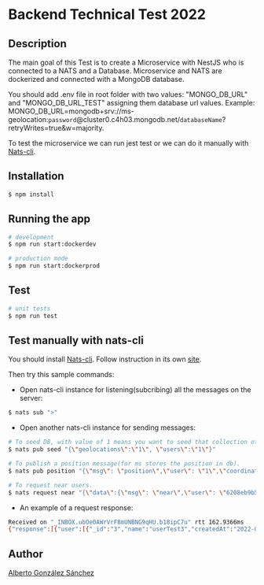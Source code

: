 # Backend Technical Test 2022
## Description

The main goal of this Test is to create a Microservice with NestJS who is connected to a NATS and a Database. Microservice and NATS are dockerized and connected with a MongoDB database.

You should add .env file in root folder with two values: "MONGO_DB_URL" and "MONGO_DB_URL_TEST" assigning them database url values. Example: MONGO_DB_URL=mongodb+srv://ms-geolocation:`password`@cluster0.c4h03.mongodb.net/`databaseName`?retryWrites=true&w=majority.

To test the microservice we can run jest test or we can do it manually with [Nats-cli](https://github.com/nats-io/natscli).

## Installation

```bash
$ npm install
```

## Running the app

```bash
# development
$ npm run start:dockerdev

# production mode
$ npm run start:dockerprod
```

## Test

```bash
# unit tests
$ npm run test
```

## Test manually with nats-cli

You should install [Nats-cli](https://github.com/nats-io/natscli). Follow instruction in its own [site](https://github.com/nats-io/natscli).

Then try this sample commands:

* Open nats-cli instance for listening(subcribing) all the messages on the server:

```bash
$ nats sub ">"
```

* Open another nats-cli instance for sending messages:

```bash
# To seed DB, with value of 1 means you want to seed that collection otherwise ignore it.
$ nats pub seed "{\"geolocations\":\"1\", \"users\":\"1\"}"

# To publish a position message(for ms stores the position in db).
$ nats pub position "{\"msg\": \"position\",\"user\": \"1\",\"coordinates\": [40.43214797890213,-3.6864397129075717]}"

# To request near users.
$ nats request near "{\"data\":{\"msg\": \"near\",\"user\": \"6208eb9b5c4d2008c0f73582\",\"coordinates\": [40.43214797890213,-3.6864397129075717],\"startDate\": \"2022-02-14T11:02:56.218+00:00\",\"endDate\": \"2022-02-16T22:09:56.218+00:00\"}, \"id\":\"myId\"}"
```

* An example of a request response:

```bash
Received on "_INBOX.ubOe0AWrVrF8mUNBNG9qHU.b18ipC7u" rtt 162.9366ms
{"response":[{"user":[{"_id":"3","name":"userTest3","createdAt":"2022-02-16T11:21:43.515Z","updatedAt":"2022-02-16T11:21:43.515Z"}],"distance":0},{"user":[{"_id":"2","name":"userTest2","createdAt":"2022-02-16T11:21:43.514Z","updatedAt":"2022-02-16T11:21:43.514Z"}],"distance":6.703618820194785},{"user":[{"_id":"1","name":"userTest1","createdAt":"2022-02-16T11:21:43.514Z","updatedAt":"2022-02-16T11:21:43.514Z"}],"distance":15.535366508714516}],"isDisposed":true,"id":"myId"}
```

## Author

[Alberto González Sánchez](https://github.com/gs89alberto)

